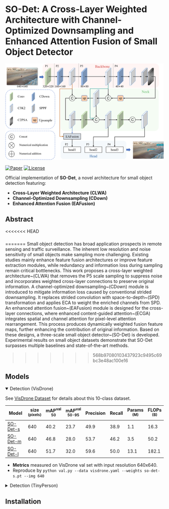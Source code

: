 # SO-Det: A Cross-Layer Weighted Architecture with Channel-Optimized Downsampling and Enhanced Attention Fusion of Small Object Detector

![Framework](images/mainfig1c.jpg) <!-- Add your framework diagram here -->

[![Paper]()]() <!-- Paper link to be updated -->
[![License](https://img.shields.io/badge/License-Apache%202.0-blue.svg)](https://opensource.org/licenses/Apache-2.0)


Official implementation of **SO-Det**, a novel architecture for small object detection featuring:
- **Cross-Layer Weighted Architecture (CLWA)**
- **Channel-Optimized Downsampling (CDown)**
- **Enhanced Attention Fusion (EAFusion)**

## Abstract
<<<<<<< HEAD
###
=======
Small object detection has broad application prospects in remote sensing and traffic surveillance. The inherent low resolution and noise sensitivity of small objects make sampling more challenging. Existing studies mainly enhance feature fusion architectures or improve feature extraction modules, while redundancy and information loss during sampling remain critical bottlenecks. This work proposes a cross-layer weighted architecture~(CLWA) that removes the P5 scale sampling to suppress noise and incorporates weighted cross-layer connections to preserve original information. A channel-optimized downsampling~(CDown) module is introduced to mitigate information loss caused by conventional strided downsampling. It replaces strided convolution with space-to-depth~(SPD) transformation and applies ECA to weight the enriched channels from SPD. An enhanced attention fusion~(EAFusion) module is designed for the cross-layer connections, where enhanced content-guided attention~(ECGA) integrates spatial and channel attention for pixel-level attention rearrangement. This process produces dynamically weighted fusion feature maps, further enhancing the contribution of original information. Based on these designs, a three-scale small object detector~(SO-Det) is developed. Experimental results on small object datasets demonstrate that SO-Det surpasses multiple baselines and state-of-the-art methods.
>>>>>>> 568b97080103437923c9495c69bc3e48ac100e16

## Models

<details open>
<summary>Detection (VisDrone)</summary>

See [VisDrone Dataset](https://github.com/VisDrone/VisDrone-Dataset) for details about this 10-class dataset.

| Model                                                                                | size<br><sup>(pixels) | mAP<sup>val<br>50 | mAP<sup>val<br>50-95 | Precision | Recall | Params<br><sup>(M) | FLOPs<br><sup>(B) |
| ------------------------------------------------------------------------------------ | --------------------- | ----------------- | -------------------- | --------- | ------ | ------------------ | ----------------- |
| [SO-Det-s](https://github.com/magic524/SO-Det/releases/download/VisDrone200/SO-Dets.pt)    | 640                   | 40.2              | 23.7                 | 49.9      | 38.9   | 1.1                | 16.3              |
| [SO-Det-m](https://github.com/magic524/SO-Det/releases/download/VisDrone200/SO-Detm.pt)    | 640                   | 46.8              | 28.0                 | 53.7      | 46.2   | 3.5                | 50.2              |
| [SO-Det-l](https://github.com/magic524/SO-Det/releases/download/VisDrone200/SO-Detx.pt)    | 640                   | 51.7              | 32.0                 | 59.6      | 50.0   | 13.1               | 182.1             |

- **Metrics** measured on VisDrone val set with input resolution 640x640.  
- Reproduce by `python val.py --data visdrone.yaml --weights so-det-s.pt --img 640`
</details>

<details>
<summary>Detection (TinyPerson)</summary>

See [TinyPerson Dataset](https://github.com/ucas-vg/TinyBenchmark) for details.

| Model                                                                                | size<br><sup>(pixels) | mAP<sup>val<br>50 | mAP<sup>val<br>50-95 | Precision | Recall | Params<br><sup>(M) | FLOPs<br><sup>(B) |
| ------------------------------------------------------------------------------------ | --------------------- | ----------------- | -------------------- | --------- | ------ | ------------------ | ----------------- |
| [SO-Det-s](https://github.com/magic524/SO-Det/releases/download/TinyPerson200/SO-Dets.pt)    | 640                   | 19.3              | 6.3                  | 32.6      | 26.0   | 1.1                | 16.3              |
| [SO-Det-m](https://github.com/magic524/SO-Det/releases/download/TinyPerson200/SO-Detm.pt)    | 640                   | 24.7              | 7.7                  | 37.4      | 28.8   | 3.5                | 50.2              |
| [SO-Det-l](https://github.com/magic524/SO-Det/releases/download/TinyPerson200/SO-Detl.pt)    | 640                   | 26.1              | 8.3                  | 41.5      | 30.6   | 13.1               | 182.1             |

- **Metrics** measured on TinyPerson val set with input resolution 640x640.  
- Reproduce by `python val.py --data tinyperson.yaml --weights so-det-s.pt --img 640`
</details>


## Installation
```bash
